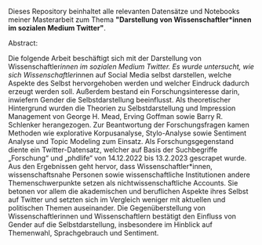 Dieses Repository beinhaltet alle relevanten Datensätze und Notebooks meiner Masterarbeit zum Thema **"Darstellung von Wissenschaftler*innen im sozialen Medium Twitter"**.

Abstract:

Die folgende Arbeit beschäftigt sich mit der Darstellung von Wissenschaftler*innen im sozialen Medium Twitter. Es wurde untersucht, wie sich Wissenschaftler*innen auf Social Media selbst darstellen, welche Aspekte des Selbst hervorgehoben werden und welcher Eindruck dadurch erzeugt werden soll. Außerdem  bestand ein Forschungsinteresse darin, inwiefern Gender die Selbstdarstellung beeinflusst. Als theoretischer Hintergrund wurden die Theorien zu Selbstdarstellung und Impression Management von George H. Mead, Erving Goffman sowie Barry R. Schlenker herangezogen. Zur Beantwortung der Forschungsfragen kamen Methoden wie explorative Korpusanalyse, Stylo-Analyse sowie Sentiment Analyse und Topic Modeling zum Einsatz. Als Forschungsgegenstand diente ein Twitter-Datensatz, welcher auf Basis der Suchbegriffe „Forschung“ und „phdlife“ von 14.12.2022 bis 13.2.2023 gescrapet wurde. Aus den Ergebnissen geht hervor, dass Wissenschaftler*innen, wissenschaftsnahe Personen sowie wissenschaftliche Institutionen andere Themenschwerpunkte setzen als nichtwissenschaftliche Accounts. Sie betonen vor allem die akademischen und beruflichen Aspekte ihres Selbst auf Twitter und setzten sich im Vergleich weniger mit aktuellen und politischen Themen auseinander. Die Gegenüberstellung von Wissenschaftlerinnen und Wissenschaftlern bestätigt den Einfluss von Gender auf die Selbstdarstellung, insbesondere im Hinblick auf Themenwahl, Sprachgebrauch und Sentiment.


